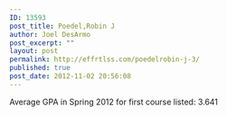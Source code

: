 ```yaml
---
ID: 13593
post_title: Poedel,Robin J
author: Joel DesArmo
post_excerpt: ""
layout: post
permalink: http://effrtlss.com/poedelrobin-j-3/
published: true
post_date: 2012-11-02 20:56:08
---
```

<p>Average GPA in Spring 2012 for first course listed: 3.641</p>